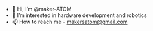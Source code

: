 - 👋 Hi, I’m @maker-ATOM
- 👀 I’m interested in hardware development and robotics
- 📫 How to reach me - makersatom@gmail.com

<!---
maker-ATOM/maker-ATOM is a ✨ special ✨ repository because its `README.md` (this file) appears on your GitHub profile.
You can click the Preview link to take a look at your changes.
--->

